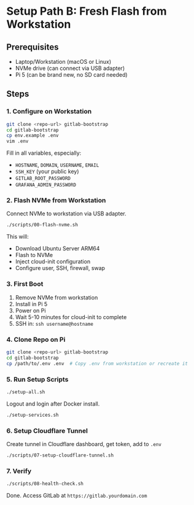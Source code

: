 # Setup Path B: Fresh Flash from Workstation

## Prerequisites
- Laptop/Workstation (macOS or Linux)
- NVMe drive (can connect via USB adapter)
- Pi 5 (can be brand new, no SD card needed)

## Steps

### 1. Configure on Workstation

```bash
git clone <repo-url> gitlab-bootstrap
cd gitlab-bootstrap
cp env.example .env
vim .env
```

Fill in all variables, especially:
- `HOSTNAME`, `DOMAIN`, `USERNAME`, `EMAIL`
- `SSH_KEY` (your public key)
- `GITLAB_ROOT_PASSWORD`
- `GRAFANA_ADMIN_PASSWORD`

### 2. Flash NVMe from Workstation

Connect NVMe to workstation via USB adapter.

```bash
./scripts/00-flash-nvme.sh
```

This will:
- Download Ubuntu Server ARM64
- Flash to NVMe
- Inject cloud-init configuration
- Configure user, SSH, firewall, swap

### 3. First Boot

1. Remove NVMe from workstation
2. Install in Pi 5
3. Power on Pi
4. Wait 5-10 minutes for cloud-init to complete
5. SSH in: `ssh username@hostname`

### 4. Clone Repo on Pi

```bash
git clone <repo-url> gitlab-bootstrap
cd gitlab-bootstrap
cp /path/to/.env .env  # Copy .env from workstation or recreate it
```

### 5. Run Setup Scripts

```bash
./setup-all.sh
```

Logout and login after Docker install.

```bash
./setup-services.sh
```

### 6. Setup Cloudflare Tunnel

Create tunnel in Cloudflare dashboard, get token, add to `.env`

```bash
./scripts/07-setup-cloudflare-tunnel.sh
```

### 7. Verify

```bash
./scripts/08-health-check.sh
```

Done. Access GitLab at `https://gitlab.yourdomain.com`

